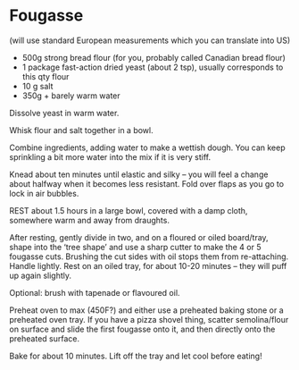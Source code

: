 # Fougasse


(will use standard European measurements which you can translate into US)

- 500g strong bread flour (for you, probably called Canadian bread flour)
- 1 package fast-action dried yeast (about 2 tsp), usually corresponds to this qty flour
- 10 g salt
- 350g + barely warm water
 
Dissolve yeast in warm water.

Whisk flour and salt together in a bowl.

Combine ingredients, adding water to make a wettish dough. You can keep sprinkling a bit more water into the mix if it is very stiff.

Knead about ten minutes until elastic and silky – you will feel a change about halfway when it becomes less resistant. Fold over flaps as you go to lock in air bubbles.

REST about 1.5 hours in a large bowl, covered with a damp cloth, somewhere warm and away from draughts.

After resting, gently divide in two, and on a floured or oiled board/tray, shape into the ‘tree shape’ and use a sharp cutter to make the 4 or 5 fougasse cuts. Brushing the cut sides with oil stops them from re-attaching. Handle lightly. Rest on an oiled tray, for about 10-20 minutes – they will puff up again slightly.

Optional: brush with tapenade or flavoured oil.

Preheat oven to max (450F?) and either use a preheated baking stone or a preheated oven tray. If you have a pizza shovel thing, scatter semolina/flour on surface and slide the first fougasse onto it, and then directly onto the preheated surface.

Bake for about 10 minutes. Lift off the tray and let cool before eating!
